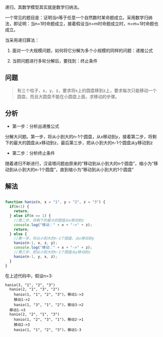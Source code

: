 

递归，其数学模型其实就是数学归纳法。

一个常见的题目是：证明当n等于任意一个自然数时某命题成立。采用数学归纳法，即证明：当n=1时命题成立，接着假设当n=m时命题成立时，n=m+1时命题也成立。

当采用递归算法：

1. 面对一个大规模问题，如何将它分解为多个小规模的同样的问题：递推公式

2. 当把问题进行多轮分解后，要找到：终止条件



## 问题

> 有三个柱子，x，y，z，要求将x上的圆盘移到z上，要求每次只能移动一个圆盘，而且大圆盘不能在小圆盘上面，求移动的步骤。

## 分析

- 第一步：分析出递推公式

分解大问题。第一步，将从小到大的n-1个圆盘，从x移动到y，接着第二步，将剩下的最大的圆盘从x移动到z，最后第三步，把从小到大的n-1个圆盘从y移动到z

- 第二步：分析终止条件

随着递归不断进行，汉诺塔问题由原来的“移动到从小到大的n个圆盘”，缩小为“移动到从小到大的n-1个圆盘”，直到缩小为“移动到从小到大的1个圆盘”





## 解法


```javascript

function hanio(n, x = "1", y = "2", z = "3") {
  if(n<1) {
    return;
  } else if(n == 1) {
    //第二步，将剩下的最大的圆盘从x移动到z
    console.log("移动：" + x + "->" + z);
    return;
  } else {
    //第一步，将从小到大的n-1个圆盘，从x移动到y
    hanio(n-1, x, z, y);
    console.log("移动：" + x + "->" + z);
    //第三步，把从小到大的n-1个圆盘从y移动到z
    hanio(n-1, y, x, z);
  }
}


```

在上述代码中，假设n=3:

```
hanio(3, "1", "2", "3")
  hanio(2, "1", "3", "2")
    hanio(1, "1", "2", "3")，移动1->3
    移动1->2
    hanio(1, "3", "1", "2")，移动3->2
  移动1->3
  hanio(2, "2", "1", "3")
    hanio(1, "2", "3", "1")，移动2->1
    移动2->3
    hanio(1, "1", "2", "3")，移动1-3
    

```


